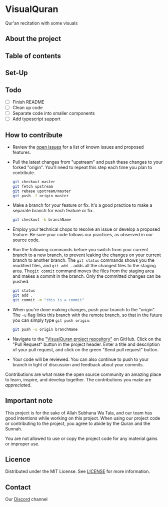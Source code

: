 # VisualQuran
 Qur'an recitation with some visuals
 
 
## About the project
 
 
## Table of contents

## Set-Up

## Todo
- [ ] Finish README
- [ ] Clean up code
- [ ] Separate code into smaller components
- [ ] Add typescript support

## How to contribute

- Review the [open issues](https://github.com/muslimdevscommunity/VisualQuran/issues) for a list of known issues and proposed features.

- Pull the latest changes from "upstream" and push these changes to your forked "origin". You'll need to repeat this step each time you plan to contribute.

  ```sh
  git checkout master
  git fetch upstream
  git rebase upstream/master
  git push -f origin master
  ```

- Make a branch for your feature or fix. It's a good practice to make a separate branch for each feature or fix.

  ```sh
  git checkout -b branchName
  ```

- Employ your technical chops to resolve an issue or develop a proposed feature. Be sure your code follows our practices, as observed in our source code.

- Run the following commands before you switch from your current branch to a new branch, to prevent leaking the changes on your current branch to another branch. The `git status` commands shows you the modified files, and `git add .` adds all the changed files to the staging area. The`git commit` command moves the files from the staging area and makes a commit in the branch. Only the committed changes can be pushed.

  ```sh
  git status
  git add .
  git commit -m "this is a commit"
  ```

- When you're done making changes, push your branch to the "origin". The `-u` flag links this branch with the remote branch, so that in the future you can simply type `git push origin`.

  ```sh
  git push -u origin branchName
  ```

- Navigate to the  ["VisualQuran project repository"](https://github.com/muslimdevscommunity/VisualQuran) on GitHub. Click on the "Pull Request" button in the project header. Enter a title and description of your pull request, and click on the green "Send pull request" button.

- Your code will be reviewed. You can also continue to push to your branch in light of discussion and feedback about your commits.

Contributions are what make the open source community an amazing place to learn, inspire, and develop together. The contributions you make are _appreciated_.

<!-- IMPORTANT NOTE -->

## Important note
 This project is for the sake of Allah Subhana Wa Tala, and our team has good intentions while working on this project. When using our project code or contributing to the project, you agree to abide by the Quran and the Sunnah.

 You are not allowed to use or copy the project code for any material gains or improper use.

## Licence
Distributed under the MIT License. See [LICENSE](https://github.com/muslimdevscommunity/VisualQuran/blob/master/LICENSE) for more information.

## Contact
Our [Discord](https://discord.com/invite/HWs7pu6) channel
